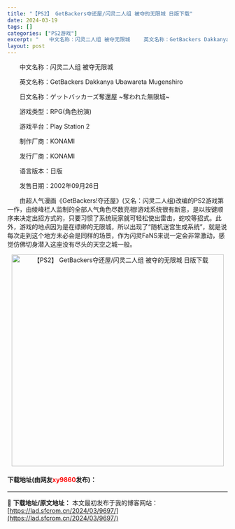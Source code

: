 ```yaml
---
title: "【PS2】 GetBackers夺还屋/闪灵二人组 被夺的无限城 日版下载"
date: 2024-03-19
tags: []
categories: ["PS2游戏"]
excerpt: "　　中文名称：闪灵二人组 被夺无限城 　　英文名称：GetBackers Dakkanya Ubawareta Mugenshiro 　　日文名称：ゲットバッカーズ奪還屋 ~奪われた無限城~ 　　游戏类型：RPG(角色扮演) 　　游戏平台：Play Station 2 　　制作厂商：KONAMI 　&hellip;"
layout: post
---
```


 <p>　　中文名称：闪灵二人组 被夺无限城</p> <p>　　英文名称：GetBackers Dakkanya Ubawareta Mugenshiro</p> <p>　　日文名称：ゲットバッカーズ奪還屋 ~奪われた無限城~</p> <p>　　游戏类型：RPG(角色扮演)</p> <p>　　游戏平台：Play Station 2</p> <p>　　制作厂商：KONAMI</p> <p>　　发行厂商：KONAMI</p> <p>　　语言版本：日版</p> <p>　　发售日期：2002年09月26日</p> <p>　　由超人气漫画《GetBackers!夺还屋》(又名：闪灵二人组)改编的PS2游戏第一作，由绫峰栏人监制的全部人气角色尽数亮相!游戏系统很有新意，是以按键顺序来决定出招方式的，只要习惯了系统玩家就可轻松使出雷击，蛇咬等招式。此外，游戏的地点因为是在缥缈的无限城，所以出现了&ldquo;随机迷宫生成系统&rdquo;，就是说每次走到这个地方未必会是同样的场景，作为闪灵FaNS来说一定会非常激动，感觉仿佛切身潜入这座没有尽头的天空之城一般。</p> <p align="center"><img align="" border="0" src="https://lad.sfcrom.cn/wp-content/uploads/2024/03/20240319_65f998005c5fe.jpg" width="485" alt="【PS2】 GetBackers夺还屋/闪灵二人组 被夺的无限城 日版下载" /></p> <p><h4>下载地址(由网友<font color="red">xy9860</font>发布)：</h4></p> 

---
📖 **下载地址/原文地址：** 本文最初发布于我的博客网站：[https://lad.sfcrom.cn/2024/03/9697/](https://lad.sfcrom.cn/2024/03/9697/)
